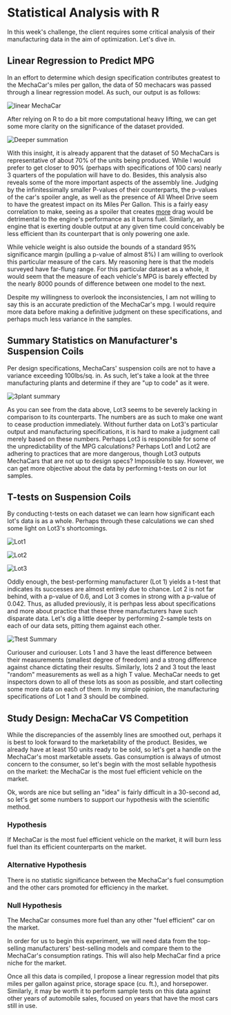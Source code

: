 # Statistical Analysis with R

In this week's challenge, the client requires some critical analysis of their manufacturing data in the aim of optimization. Let's dive in.

## Linear Regression to Predict MPG
In an effort to determine which design specification contributes greatest to the MechaCar's miles per gallon, the data of 50 mechacars was passed through a linear regression model. As such, our output is as follows:

![linear MechaCar]('https://github.com/davidandcarr/vandcamp_mod15_Rcar/blob/main/images/mechacar_linearcoefs.png')

After relying on R to do a bit more computational heavy lifting, we can get some more clarity on the significance of the dataset provided.

![Deeper summation]('https://github.com/davidandcarr/vandcamp_mod15_Rcar/blob/main/images/mechacar_linearreg.png')

With this insight, it is already apparent that the dataset of 50 MechaCars is representative of about 70% of the units being produced. While I would prefer to get closer to 90% (perhaps with specifications of 100 cars) nearly 3 quarters of the population will have to do. Besides, this analysis also reveals some of the more important aspects of the assembly line. Judging by the infinitessimally smaller P-values of their counterparts, the p-values of the car's spoiler angle, as well as the presence of All Wheel Drive seem to have the greatest impact on its Miles Per Gallon. This is a fairly easy correlation to make, seeing as a spoiler that creates <u>more</u> drag would be detrimental to the engine's performance as it burns fuel. Similarly, an engine that is exerting double output at any given time could conceivably be less efficient than its counterpart that is only powering one axle.

While vehicle weight is also outside the bounds of a standard 95% significance margin (pulling a p-value of almost 8%) I am willing to overlook this particular measure of the cars. My reasoning here is that the models surveyed have far-flung range. For this particular dataset as a whole, it would seem that the measure of each vehicle's MPG is barely effected by the nearly 8000 pounds of difference between one model to the next.

Despite my willingness to overlook the inconsistencies, I am not willing to say this is an accurate prediction of the MechaCar's mpg. I would require more data before making a definitive judgment on these specifications, and perhaps much less variance in the samples.

## Summary Statistics on Manufacturer's Suspension Coils

Per design specifications, MechaCars' suspension coils are not to have a variance exceeding 100lbs/sq. in. As such, let's take a look at the three manufacturing plants and determine if they are "up to code" as it were.

![3plant summary]('https://github.com/davidandcarr/vandcamp_mod15_Rcar/blob/main/images/3plants.png')

As you can see from the data above, Lot3 seems to be severely lacking in comparison to its counterparts. The numbers are as such to make one want to cease production immediately. Without further data on Lot3's particular output and manufacturing specifications, it is hard to make a judgment call merely based on these numbers. Perhaps Lot3 is responsible for some of the unpredictability of the MPG calculations? Perhaps Lot1 and Lot2 are adhering to practices that are more dangerous, though Lot3 outputs MechaCars that are not up to design specs? Impossible to say. However, we can get more objective about the data by performing t-tests on our lot samples.

## T-tests on Suspension Coils

By conducting t-tests on each dataset we can learn how significant each lot's data is as a whole. Perhaps through these calculations we can shed some light on Lot3's shortcomings.

![Lot1]('https://github.com/davidandcarr/vandcamp_mod15_Rcar/blob/main/images/lot1_ttest.png')

![Lot2]('https://github.com/davidandcarr/vandcamp_mod15_Rcar/blob/main/images/lot2_ttest.png')

![Lot3]('https://github.com/davidandcarr/vandcamp_mod15_Rcar/blob/main/images/lot3_ttest.png')

Oddly enough, the best-performing manufacturer (Lot 1) yields a t-test that indicates its successes are almost entirely due to chance. Lot 2 is not far behind, with a p-value of 0.6, and Lot 3 comes in strong with a p-value of 0.042. Thus, as alluded previously, it is perhpas less about specifications and more about practice that these three manufacturers have such disparate data. Let's dig a little deeper by performing 2-sample tests on each of our data sets, pitting them against each other.

![Ttest Summary]('https://github.com/davidandcarr/vandcamp_mod15_Rcar/blob/main/images/2samp_ttest.png')

Curiouser and curiouser. Lots 1 and 3 have the least difference between their measurements (smallest degree of freedom) and a strong difference against chance dictating their results. Similarly, lots 2 and 3 tout the least "random" measurements as well as a high T value. MechaCar needs to get inspectors down to all of these lots as soon as possible, and start collecting some more data on each of them. In my simple opinion, the manufacturing specifications of Lot 1 and 3 should be combined.


## Study Design: MechaCar VS Competition

While the discrepancies of the assembly lines are smoothed out, perhaps it is best to look forward to the marketability of the product. Besides, we already have at least 150 units ready to be sold, so let's get a handle on the MechaCar's most marketable assets. Gas consumption is always of utmost concern to the consumer, so let's begin with the most sellable hypothesis on the market: the MechaCar is the most fuel efficient vehicle on the market.

Ok, words are nice but selling an "idea" is fairly difficult in a 30-second ad, so let's get some numbers to support our hypothesis with the scientific method.

### Hypothesis
If MechaCar is the most fuel efficient vehicle on the market, it will burn less fuel than its efficient counterparts on the market.

### Alternative Hypothesis
There is no statistic significance between the MechaCar's fuel consumption and the other cars promoted for efficiency in the market.

### Null Hypothesis
The MechaCar consumes more fuel than any other "fuel efficient" car on the market.


In order for us to begin this experiment, we will need data from the top-selling manufacturers' best-selling models and compare them to the MechaCar's consumption ratings. This will also help MechaCar find a price niche for the market.

Once all this data is compiled, I propose a linear regression model that pits miles per gallon against price, storage space (cu. ft.), and horsepower. Similarly, it may be worth it to perform sample tests on this data against other years of automobile sales, focused on years that have the most cars still in use.
